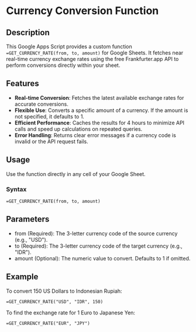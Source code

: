 # Currency Conversion Function

## Description

This Google Apps Script provides a custom function `=GET_CURRENCY_RATE(from, to, amount)` for Google Sheets. It fetches near real-time currency exchange rates using the free Frankfurter.app API to perform conversions directly within your sheet.

## Features

- **Real-time Conversion**: Fetches the latest available exchange rates for accurate conversions.
- **Flexible Use**: Converts a specific amount of a currency. If the amount is not specified, it defaults to 1.
- **Efficient Performance**: Caches the results for 4 hours to minimize API calls and speed up calculations on repeated queries.
- **Error Handling**: Returns clear error messages if a currency code is invalid or the API request fails.

## Usage

Use the function directly in any cell of your Google Sheet.

### Syntax
```excel
=GET_CURRENCY_RATE(from, to, amount)
```

## Parameters 

- from (Required): The 3-letter currency code of the source currency (e.g., "USD").
- to (Required): The 3-letter currency code of the target currency (e.g., "IDR").
- amount (Optional): The numeric value to convert. Defaults to 1 if omitted.

## Example

To convert 150 US Dollars to Indonesian Rupiah:

```excel
=GET_CURRENCY_RATE("USD", "IDR", 150)
```

To find the exchange rate for 1 Euro to Japanese Yen:

```excel
=GET_CURRENCY_RATE("EUR", "JPY")
```
